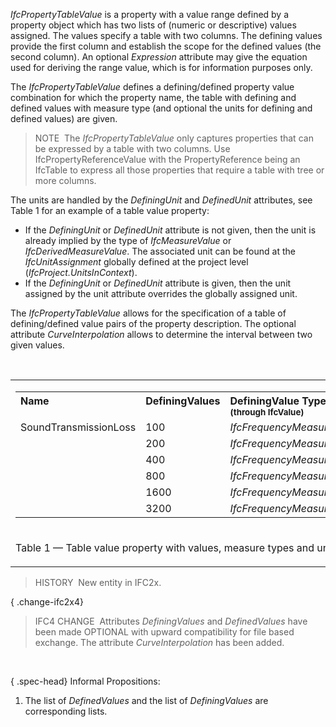 ﻿_IfcPropertyTableValue_ is a property with a value range defined by a property object which has two lists of (numeric or descriptive) values assigned. The values specify a table with two columns. The defining values provide the first column and establish the scope for the defined values (the second column). An optional _Expression_ attribute may give the equation used for deriving the range value, which is for information purposes only.

The _IfcPropertyTableValue_ defines a defining/defined property value combination for which the property name, the table with defining and defined values with measure type (and optional the units for defining and defined values) are given.

> NOTE&nbsp; The _IfcPropertyTableValue_ only captures properties that can be expressed by a table with two columns. Use IfcPropertyReferenceValue with the PropertyReference being an IfcTable to express all those properties that require a table with tree or more columns.

The units are handled by the _DefiningUnit_ and _DefinedUnit_ attributes, see Table 1 for an example of a table value property:

* If the _DefiningUnit_ or _DefinedUnit_ attribute is not given, then the unit is already implied by the type of _IfcMeasureValue_ or _IfcDerivedMeasureValue_. The associated unit can be found at the _IfcUnitAssignment_ globally defined at the project level (_IfcProject.UnitsInContext_). 
* If the _DefiningUnit_ or _DefinedUnit_ attribute is given, then the unit assigned by the unit attribute overrides the globally assigned unit. 

The _IfcPropertyTableValue_ allows for the specification of a table of defining/defined value pairs of the property description. The optional attribute _CurveInterpolation_ allows to determine the interval between two given values.

&nbsp;

<table>
 <tr>
  <td>
   <table class="gridtable">
    <tr valign="top">
     <th align="left" valign="top" width="20%">Name</th>
     <th align="left" valign="top" width="10%">DefiningValues</th>
     <th align="left" valign="top" width="20%">DefiningValue Type<br> <span style="font-size:smaller">(through IfcValue)</span></th>
     <th align="left" valign="top" width="10%">DefinedValues</th>
     <th align="left" valign="top" width="20%">DefinedValue Type<br> <span style="font-size:smaller">(through IfcValue)</span></th>
     <th align="left" valign="top" width="10%">DefingUnit</th>
     <th align="left" valign="top" width="10%">DefinedUnit</th>
    </tr>
    <tr valign="top">
     <td>SoundTransmissionLoss</td>
     <td>100</td>
     <td><em>IfcFrequencyMeasure</em></td>
     <td>20</td>
     <td><em>IfcNumericMeasure</em></td>
     <td>-</td>
     <td>dB</td>
    </tr>
    <tr valign="top">
     <td>&nbsp;
          </td>
     <td>200
          </td>
     <td><em>IfcFrequencyMeasure</em>
          </td>
     <td>42
          </td>
     <td><em>IfcNumericMeasure</em>
          </td>
     <td>&nbsp;
          </td>
     <td>&nbsp;
          </td>
        </tr>
        <tr valign="top">
     <td>&nbsp;
          </td>
     <td>400
          </td>
     <td><em>IfcFrequencyMeasure</em>
          </td>
     <td>46
          </td>
     <td><em>IfcNumericMeasure</em>
          </td>
     <td>&nbsp;
          </td>
     <td>&nbsp;
          </td>
        </tr>
        <tr valign="top">
     <td>&nbsp;
          </td>
     <td>800
          </td>
     <td><em>IfcFrequencyMeasure</em>
          </td>
     <td>56
          </td>
     <td><em>IfcNumericMeasure</em>
          </td>
     <td>&nbsp;
          </td>
     <td>&nbsp;
          </td>
        </tr>
        <tr valign="top">
     <td>&nbsp;
          </td>
     <td>1600
          </td>
     <td><em>IfcFrequencyMeasure</em>
          </td>
     <td>60
          </td>
     <td><em>IfcNumericMeasure</em>
          </td>
     <td>&nbsp;
          </td>
     <td>&nbsp;
          </td>
        </tr>
        <tr valign="top">
     <td>&nbsp;
          </td>
     <td>3200
          </td>
     <td><em>IfcFrequencyMeasure</em>
          </td>
     <td>65
          </td>
     <td><em>IfcNumericMeasure</em>
          </td>
     <td>&nbsp;
          </td>
     <td>&nbsp;
          </td>
        </tr>
   </table>
  </td>
 </tr>
 <tr>
  <td><p class="table">Table 1 &mdash; Table value property with values, measure types and units</p></td>
 </tr>
</table>

> HISTORY&nbsp; New entity in IFC2x.

{ .change-ifc2x4}
> IFC4 CHANGE&nbsp; Attributes _DefiningValues_ and _DefinedValues_ have been made OPTIONAL with upward compatibility for file based exchange. The attribute _CurveInterpolation_ has been added.

&nbsp;

{ .spec-head}
Informal Propositions:

1. The list of _DefinedValues_ and the list of _DefiningValues_ are corresponding lists.
